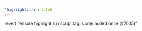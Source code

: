 ```yaml
---
'highlight.run': patch
---
```


revert "ensure highlight.run script tag is only added once (#7005)"
